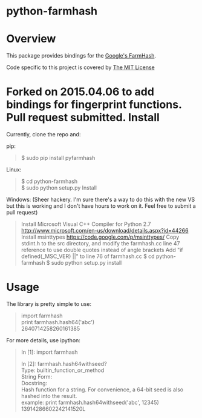 python-farmhash
==========


Overview
========
This package provides bindings for the [Google's FarmHash](http://code.google.com/p/farmhash/).  

Code specific to this project is covered by [The MIT License](http://opensource.org/licenses/MIT)

Forked on 2015.04.06 to add bindings for fingerprint functions.  Pull request submitted.
Install
=======
Currently, clone the repo and:

pip:
> $ sudo pip install pyfarmhash  

Linux:
> $ cd python-farmhash  
> $ sudo python setup.py Install  

Windows: 
(Sheer hackery.  I'm sure there's a way to do this with the new VS but this is working and 
I don't have hours to work on it.  Feel free to submit a pull request)

> Install Microsoft Visual C++ Compiler for Python 2.7
http://www.microsoft.com/en-us/download/details.aspx?id=44266
> Install msinttypes https://code.google.com/p/msinttypes/
> Copy stdint.h to the src directory, and modify the farmhash.cc line 47 reference to use double quotes instead of angle brackets
> Add "if defined(_MSC_VER) ||" to line 76 of farmhash.cc
> $ cd python-farmhash
> $ sudo python setup.py install

Usage
=====
The library is pretty simple to use:

> import farmhash  
> print farmhash.hash64('abc')  
> 2640714258260161385  

For more details, use ipython:
> In [1]: import farmhash 
> 
> In [2]: farmhash.hash64withseed?  
> Type:       builtin_function_or_method  
> String Form:<built-in function hash64withseed>  
> Docstring:  
> Hash function for a string.  For convenience, a 64-bit seed is also hashed into the result.  
> example: print farmhash.hash64withseed('abc', 12345)  
> 13914286602242141520L  



